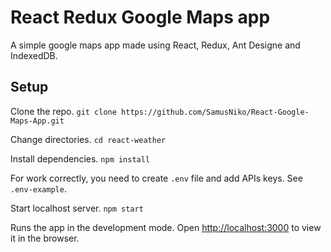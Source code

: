 # React Redux Google Maps app
A simple google maps app made using React, Redux, Ant Designe and IndexedDB.

## Setup

Clone the repo.
`git clone https://github.com/SamusNiko/React-Google-Maps-App.git`

Change directories.
`cd react-weather`

Install dependencies.
`npm install`

For work correctly, you need to create `.env` file and add APIs keys. See `.env-example`. 

Start localhost server.
`npm start`

Runs the app in the development mode.
Open [http://localhost:3000](http://localhost:3000) to view it in the browser.
